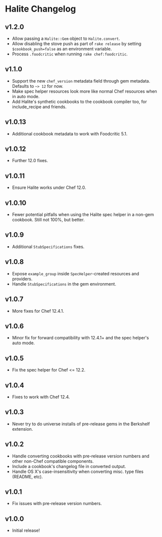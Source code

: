 # Halite Changelog

## v1.2.0

* Allow passing a `Halite::Gem` object to `Halite.convert`.
* Allow disabling the stove push as part of `rake release` by setting
  `$cookbook_push=false` as an environment variable.
* Process `.foodcritic` when running `rake chef:foodcritic`.

## v1.1.0

* Support the new `chef_version` metadata field through gem metadata. Defaults
  to `~> 12` for now.
* Make spec helper resources look more like normal Chef resources when in auto
  mode.
* Add Halite's synthetic cookbooks to the cookbook compiler too, for
  include_recipe and friends.

## v1.0.13

* Additional cookbook metadata to work with Foodcritic 5.1.

## v1.0.12

* Further 12.0 fixes.

## v1.0.11

* Ensure Halite works under Chef 12.0.

## v1.0.10

* Fewer potential pitfalls when using the Halite spec helper in a non-gem
  cookbook. Still not 100%, but better.

## v1.0.9

* Additional `StubSpecifications` fixes.

## v1.0.8

* Expose `example_group` inside `SpecHelper`-created resources and providers.
* Handle `StubSpecifications` in the gem environment.

## v1.0.7

* More fixes for Chef 12.4.1.

## v1.0.6

* Minor fix for forward compatibility with 12.4.1+ and the spec helper's auto mode.

## v1.0.5

* Fix the spec helper for Chef <= 12.2.

## v1.0.4

* Fixes to work with Chef 12.4.

## v1.0.3

* Never try to do universe installs of pre-release gems in the Berkshelf extension.

## v1.0.2

* Handle converting cookbooks with pre-release version numbers and other
  non-Chef compatible components.
* Include a cookbook's changelog file in converted output.
* Handle OS X's case-insensitivity when converting misc. type files (README, etc).

## v1.0.1

* Fix issues with pre-release version numbers.

## v1.0.0

* Initial release!
